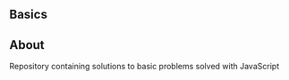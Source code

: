 ## Basics

## About

Repository containing solutions to basic problems solved with JavaScript<br />

